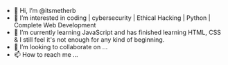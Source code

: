 - 👋 Hi, I’m @itsmetherb
- 👀 I’m interested in coding | cybersecurity | Ethical Hacking | Python | Complete Web Development
- 🌱 I’m currently learning JavaScript and has finished learning HTML, CSS & I still feel it's not enough for any kind of beginning.
- 💞️ I’m looking to collaborate on ...
- 📫 How to reach me ...

<!---
itsmetherb/itsmetherb is a ✨ special ✨ repository because its `README.md` (this file) appears on your GitHub profile.
You can click the Preview link to take a look at your changes.
--->
